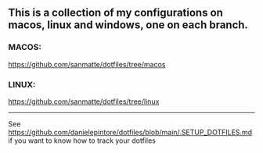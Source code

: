 ## This is a collection of my configurations on macos, linux and windows, one on each branch.

### MACOS: 
https://github.com/sanmatte/dotfiles/tree/macos
### LINUX: 
https://github.com/sanmatte/dotfiles/tree/linux

---

See https://github.com/danielepintore/dotfiles/blob/main/.SETUP_DOTFILES.md if you want to know how to track your dotfiles
